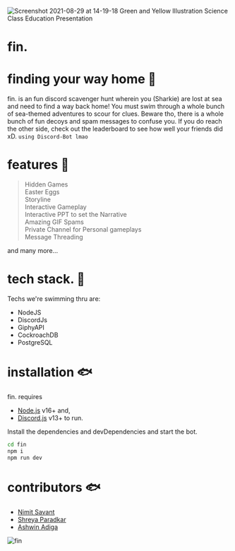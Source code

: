 
![Screenshot 2021-08-29 at 14-19-18 Green and Yellow Illustration Science Class Education Presentation](https://user-images.githubusercontent.com/53462169/131246161-3f7e48ed-3553-41ca-a1ab-7ab0ef95bdfa.png)
# **fin**.
# **finding your way home** 🦈

fin. is an fun discord scavenger hunt wherein you (Sharkie) are lost at sea and need to find a way back home! You must swim through a whole bunch of sea-themed adventures to scour for clues. Beware tho, there is a whole bunch of fun decoys and spam messages to confuse you. If you do reach the other side, check out the leaderboard to see how well your friends did xD.
`using Discord-Bot lmao`
# **features** 🐳
> Hidden Games <br>
> Easter Eggs <br>
> Storyline <br>
> Interactive Gameplay <br>
> Interactive PPT to set the Narrative <br>
> Amazing GIF Spams <br>
> Private Channel for Personal gameplays <br>
> Message Threading <br>

and many more...

# **tech stack.** 🐋
Techs we're swimming thru are:
 - NodeJS 
 - DiscordJs
 - GiphyAPI
 - CockroachDB 
 - PostgreSQL

# **installation** 🐟
fin. requires 
- [Node.js](https://nodejs.org/) v16+ and,
- [Discord.js](https://discord.js.org/) v13+ to run.

Install the dependencies and devDependencies and start the bot.

```sh
cd fin
npm i
npm run dev
```

# **contributors** 🐟
- [Nimit Savant](https://github.com/nimit2801/)
- [Shreya Paradkar](https://github.com/shreyaparadkar/)
- [Ashwin Adiga](https://github.com/ashwinadiga01/)

![fin](https://user-images.githubusercontent.com/53462169/131246452-01fd1c70-1482-4d2e-8078-adeac054fdbf.png)


